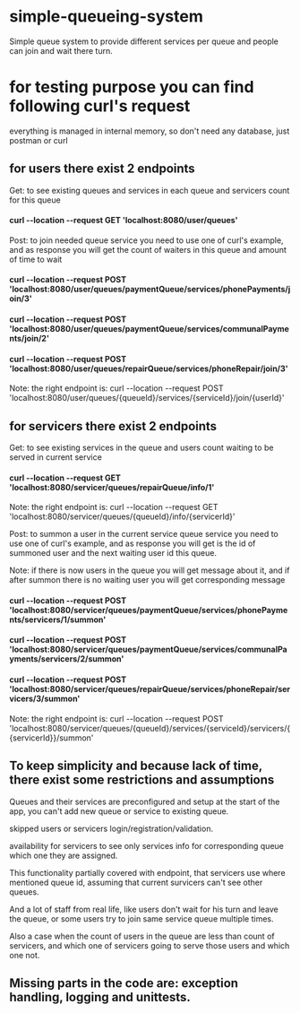 # simple-queueing-system
Simple queue system to provide different services per queue and people can join and wait there  turn.

# for testing purpose you can find following curl's request
everything is managed in internal memory, so don't need any database, just postman or curl

## for users there exist 2 endpoints
Get: to see existing queues and services in each queue and servicers count for this queue
#### curl --location --request GET 'localhost:8080/user/queues'

Post: to join needed queue service you need to use one of curl's example, 
and as response you will get the count of waiters in this queue and amount of time to wait
#### curl --location --request POST 'localhost:8080/user/queues/paymentQueue/services/phonePayments/join/3'
#### curl --location --request POST 'localhost:8080/user/queues/paymentQueue/services/communalPayments/join/2'
#### curl --location --request POST 'localhost:8080/user/queues/repairQueue/services/phoneRepair/join/3'
Note: the right endpoint is: curl --location --request POST 'localhost:8080/user/queues/{queueId}/services/{serviceId}/join/{userId}'

## for servicers there exist 2 endpoints
Get: to see existing services in the queue and users count waiting to be served in current service

#### curl --location --request GET 'localhost:8080/servicer/queues/repairQueue/info/1'

Note: the right endpoint is: 
curl --location --request GET 'localhost:8080/servicer/queues/{queueId}/info/{servicerId}'

Post: to summon a user in the current service queue service you need to use one of curl's example,
and as response you will get is the id of summoned user and the next waiting user id this queue.

Note: if there is now users in the queue you will get message about it, 
and if after summon there is no waiting user you will get corresponding message

#### curl --location --request POST 'localhost:8080/servicer/queues/paymentQueue/services/phonePayments/servicers/1/summon'
#### curl --location --request POST 'localhost:8080/servicer/queues/paymentQueue/services/communalPayments/servicers/2/summon'
#### curl --location --request POST 'localhost:8080/servicer/queues/repairQueue/services/phoneRepair/servicers/3/summon'

Note: the right endpoint is: 
curl --location --request POST 'localhost:8080/servicer/queues/{queueId}/services/{serviceId}/servicers/{{servicerId}}/summon'

## To keep simplicity and because lack of time, there exist some restrictions and assumptions
Queues and their services are preconfigured and setup at the start of the app,
you can't add new queue or service to existing queue.

skipped users or servicers login/registration/validation.

availability for servicers to see only services info for corresponding queue which one they are assigned.

This functionality partially covered with endpoint, that servicers use where mentioned queue id,
assuming that current survicers can't see other queues.

And a lot of staff from real life, like users don't wait for his turn and leave the queue, 
or some users try to join same service queue multiple times.

Also a case when the count of users in the queue are less than count of servicers,
and which one of servicers going to serve those users and which one not.

## Missing parts in the code are: exception handling, logging and unittests.
